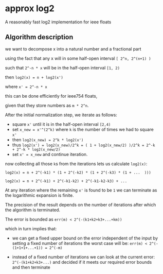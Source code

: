# approx log2

A reasonably fast log2 implementation for ieee floats

## Algorithm description

we want to decompose x into a natural number and a fractional part

using the fact that any x will in some half-open interval `[ 2^n, 2^(n+1) )`

such that `2^-n * x` will be in the half-open interval `[1, 2)`

then `log2(x) = n + log2(x')`

where `x' = 2^-n * x`

this can be done efficiently for ieee754 floats,

given that they store numbers as `m * 2^n`.

After the initial normalization step, we iterate as follows:

* square `x'` until it is in the half-open interval `[2,4)`
* set `x_new = x'^(2^k)` where `k` is the number of times we had to square `x'`
* then `log2(x_new) = 2^k * log2(x')`
* thus `log2(x') = log2(x_new)/2^k = ( 1 + log2(x_new/2) )/2^k = 2^-k + 2^-k * log2(x_new/2)`
* set `x' = x_new` and continue iteration.

now collecting all those `k`s from the iterations lets us calculate `log2(x)`:

`log2(x) = n + 2^(-k1) * (1 + 2^(-k2) * (1 + 2^(-k3) * (1 + ...  )))`

`log2(x) = n + 2^(-k1) + 2^(-k1-k2) + 2^(-k1-k2-k3) + ...`

At any iteration where the remaining `x'` is found to be `1` we can terminate as the logarithmic expansion is finite.

The precision of the result depends on the number of iterations after which the algorithm is terminated.

The error is bounded as `err(m) < 2^(-(k1+k2+k3+...+km))`

which in turn implies that:

* we can get a fixed upper bound on the error independent of the input
  by setting a fixed number of iterations the worst case will be:
  `err(m) < 2^(-(1+1+1+...+1)) = 2^(-m)`

* instead of a fixed number of iterations we can look at the current error:
  `2^(-(k1+k2+k3+...)` and decided if it meets our required error bounds and then terminate
